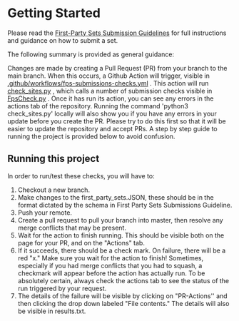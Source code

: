 # **Getting Started**

Please read the [First-Party Sets Submission Guidelines](https://github.com/GoogleChrome/first-party-sets/blob/main/FPS-Submission_Guidelines.md) 
for full instructions and guidance on how to submit a set. 

The following summary is provided as general guidance:

Changes are made by creating a Pull Request (PR) from your branch to the main 
branch. When this occurs, a Github Action will trigger, visible in 
[.github/workflows/fps-submissions-checks.yml](https://github.com/GoogleChrome/first-party-sets/blob/main/.github/workflows/fps-submissions-checks.yml)
. This action will run [check_sites.py](https://github.com/GoogleChrome/first-party-sets/blob/main/check_sites.py)
, which calls a number of submission checks visible in 
[FpsCheck.py](https://github.com/GoogleChrome/first-party-sets/blob/main/FpsCheck.py)
. Once it has run its action, you can see any errors in the actions tab of the 
repository. Running the command 'python3 check_sites.py' locally will also 
show you if you have any errors in your update before you create the PR. 
Please try to do this first so that it will be easier to update the repository 
and accept PRs. A step by step guide to running the project is provided below 
to avoid confusion.


## **Running this project**

In order to run/test these checks, you will have to:



1. Checkout a new branch.
2. Make changes to the first_party_sets.JSON, these should be in the format 
dictated by the schema in First Party Sets Submissions Guideline.
3. Push your remote.
4. Create a pull request to pull your branch into master, then resolve any 
merge conflicts that may be present.
5. Wait for the action to finish running. This should be visible both on the 
page for your PR, and on the "Actions" tab.
6. If it succeeds, there should be a check mark. On failure, there will be a 
red "x." Make sure you wait for the action to finish! Sometimes, especially if 
you had merge conflicts that you had to squash, a checkmark will appear before 
the action has actually run. To be absolutely certain, always check the 
actions tab to see the status of the run triggered by your request.
7. The details of the failure will be visible by clicking on "PR-Actions'' and 
then clicking the drop down labeled "File contents." The details will also be 
visible in results.txt.
